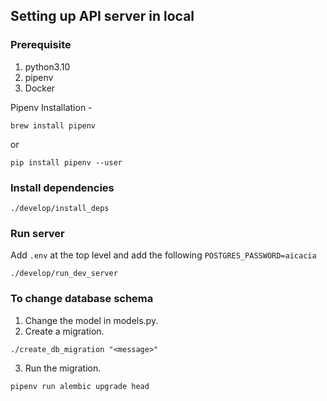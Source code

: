 ## Setting up API server in local

### Prerequisite
1. python3.10
2. pipenv
3. Docker

Pipenv Installation -
```
brew install pipenv
```
or
```
pip install pipenv --user
```

### Install dependencies
```
./develop/install_deps
```

### Run server
Add `.env` at the top level and add the following
`POSTGRES_PASSWORD=aicacia`

```
./develop/run_dev_server
```

### To change database schema
1. Change the model in models.py.
2. Create a migration.
```
./create_db_migration "<message>"
```
3. Run the migration.
```
pipenv run alembic upgrade head
```
